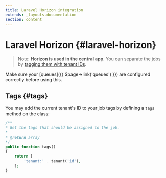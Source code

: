 ```yaml
---
title: Laravel Horizon integration
extends: _layouts.documentation
section: content
---
```


# Laravel Horizon {#laravel-horizon}
> Note: **Horizon is used in the central app**. You can separate the jobs by [tagging them with tenant IDs](#tags).

Make sure your [queues]({{ $page->link('queues') }}) are configured correctly before using this.

## Tags {#tags}

You may add the current tenant's ID to your job tags by defining a `tags` method on the class:

```php
/**
* Get the tags that should be assigned to the job.
*
* @return array
*/
public function tags()
{
    return [
        'tenant:' . tenant('id'),
    ];
}
```
